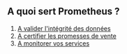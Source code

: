 ## A quoi sert Prometheus ?
1. [A valider l'intégrité des données](https://urlz.fr/l886)
1. [A certifier les promesses de vente](https://urlz.fr/l885)
1. [A monitorer vos services](https://urlz.fr/l87b)